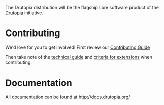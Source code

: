 The Drutopia distribution will be the flagship libre software product of the [Drutopia](http://drutopia.org/) initiative.

# Contributing

We'd love for you to get involved! First review our [Contributing Guide](http://docs.drutopia.org/en/latest/contributing-doc.html)

Then take note of the [technical guide](http://docs.drutopia.org/en/latest/technical-guide.html) and [criteria for extensions](http://docs.drutopia.org/en/latest/extension-criteria-and-candidates.html) when contributing.

# Documentation

All documentation can be found at http://docs.drutopia.org/
